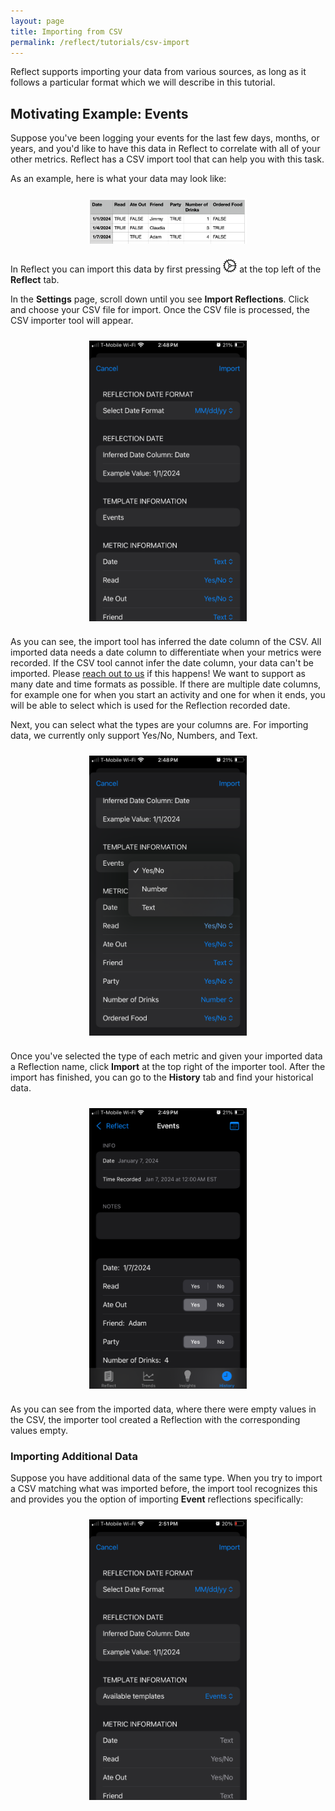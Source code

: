 ```yaml
---
layout: page
title: Importing from CSV
permalink: /reflect/tutorials/csv-import
---
```


Reflect supports importing your data from various sources, as long as it follows a particular format which we will describe in this tutorial.

## Motivating Example: Events

Suppose you've been logging your events for the last few days, months, or years, and you'd like to have this data in Reflect to correlate with all of your other metrics. Reflect has a CSV import tool that can help you with this task.

As an example, here is what your data may look like:

<img src="image-1.png" alt="events-csv" style="width: 50%; height: 50%; margin: 0 auto; display: block; padding: 10px">

In Reflect you can import this data by first pressing ![gear](/assets/icons/gear.png) at the top left of the **Reflect** tab.

In the **Settings** page, scroll down until you see **Import Reflections**. Click and choose your CSV file for import. Once the CSV file is processed, the CSV importer tool will appear.

<img src="IMG_1035.PNG" alt="import-tool" style="width: 50%; height: 50%; margin: 0 auto; display: block; padding: 10px">

As you can see, the import tool has inferred the date column of the CSV. All imported data needs a date column to differentiate when your metrics were recorded. If the CSV tool cannot infer the date column, your data can't be imported. Please [reach out to us](mailto:contact@ntl.ai) if this happens! We want to support as many date and time formats as possible. If there are multiple date columns, for example one for when you start an activity and one for when it ends, you will be able to select which is used for the Reflection recorded date.

Next, you can select what the types are your columns are. For importing data, we currently only support Yes/No, Numbers, and Text.

<img src="IMG_1036.PNG" alt="import-choice" style="width: 50%; height: 50%; margin: 0 auto; display: block; padding: 10px">

Once you've selected the type of each metric and given your imported data a Reflection name, click **Import** at the top right of the importer tool. After the import has finished, you can go to the **History** tab and find your historical data.

<img src="IMG_1037.PNG" alt="event-history" style="width: 50%; height: 50%; margin: 0 auto; display: block; padding: 10px">

As you can see from the imported data, where there were empty values in the CSV, the importer tool created a Reflection with the corresponding values empty.

### Importing Additional Data

Suppose you have additional data of the same type. When you try to import a CSV matching what was imported before, the import tool recognizes this and provides you the option of importing **Event** reflections specifically:

<img src="IMG_1038.PNG" alt="re-import" style="width: 50%; height: 50%; margin: 0 auto; display: block; padding: 10px">